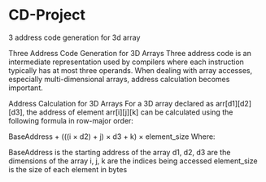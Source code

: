 # CD-Project
3 address code generation for 3d array


Three Address Code Generation for 3D Arrays
Three address code is an intermediate representation used by compilers where each instruction typically has at most three operands. When dealing with array accesses, especially multi-dimensional arrays, address calculation becomes important.

Address Calculation for 3D Arrays
For a 3D array declared as arr[d1][d2][d3], the address of element arr[i][j][k] can be calculated using the following formula in row-major order:

BaseAddress + (((i × d2) + j) × d3 + k) × element_size
Where:

BaseAddress is the starting address of the array
d1, d2, d3 are the dimensions of the array
i, j, k are the indices being accessed
element_size is the size of each element in bytes
